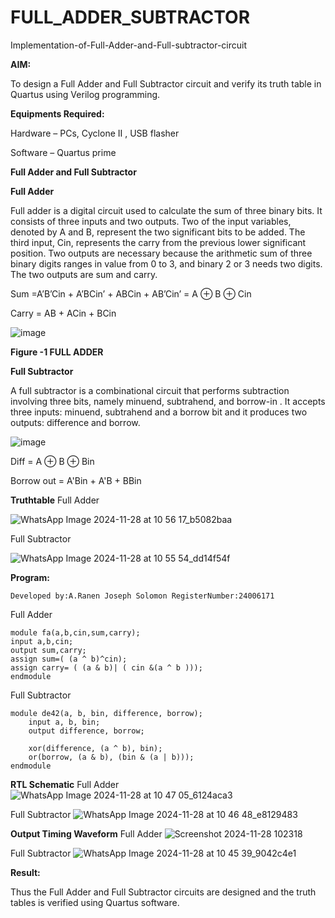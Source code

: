 # FULL_ADDER_SUBTRACTOR

Implementation-of-Full-Adder-and-Full-subtractor-circuit

**AIM:**

To design a Full Adder and Full Subtractor circuit and verify its truth table in Quartus using Verilog programming.

**Equipments Required:**

Hardware – PCs, Cyclone II , USB flasher

Software – Quartus prime

**Full Adder and Full Subtractor**

**Full Adder**

Full adder is a digital circuit used to calculate the sum of three binary bits. It consists of three inputs and two outputs. Two of the input variables, denoted by A and B, represent the two significant bits to be added. The third input, Cin, represents the carry from the previous lower significant position. Two outputs are necessary because the arithmetic sum of three binary digits ranges in value from 0 to 3, and binary 2 or 3 needs two digits. The two outputs are sum and carry.

Sum =A’B’Cin + A’BCin’ + ABCin + AB’Cin’ = A ⊕ B ⊕ Cin 

Carry = AB + ACin + BCin

![image](https://github.com/naavaneetha/FULL_ADDER_SUBTRACTOR/assets/154305477/0f30ba51-5ffb-4198-845f-18e054f675e7)

**Figure -1 FULL ADDER**

**Full Subtractor**

A full subtractor is a combinational circuit that performs subtraction involving three bits, namely minuend, subtrahend, and borrow-in . It accepts three inputs: minuend, subtrahend and a borrow bit and it produces two outputs: difference and borrow.

![image](https://github.com/naavaneetha/FULL_ADDER_SUBTRACTOR/assets/154305477/02b24f51-ab51-4304-9ad6-7b81ffc1ead5)

Diff = A ⊕ B ⊕ Bin 

Borrow out = A'Bin + A'B + BBin

**Truthtable**
Full Adder

![WhatsApp Image 2024-11-28 at 10 56 17_b5082baa](https://github.com/user-attachments/assets/4d067f86-95f5-42ba-b297-7b0ac29da290)

Full Subtractor

![WhatsApp Image 2024-11-28 at 10 55 54_dd14f54f](https://github.com/user-attachments/assets/00b5a05c-d04a-4a8f-b9e2-7f432ffade06)



**Program:**
```
Developed by:A.Ranen Joseph Solomon RegisterNumber:24006171
```
Full Adder
```
module fa(a,b,cin,sum,carry);
input a,b,cin;
output sum,carry;
assign sum=( (a ^ b)^cin);
assign carry= ( (a & b)| ( cin &(a ^ b )));
endmodule
```
Full Subtractor 
```
module de42(a, b, bin, difference, borrow);
    input a, b, bin;
    output difference, borrow;

    xor(difference, (a ^ b), bin);
    or(borrow, (a & b), (bin & (a | b)));
endmodule
```



**RTL Schematic**
Full Adder 
![WhatsApp Image 2024-11-28 at 10 47 05_6124aca3](https://github.com/user-attachments/assets/56271b1a-314b-4fbe-8abf-b46f6a7d8169)

Full Subtractor
![WhatsApp Image 2024-11-28 at 10 46 48_e8129483](https://github.com/user-attachments/assets/6b6317bd-c0a7-4c72-8cac-ab1171771310)


**Output Timing Waveform**
Full Adder
![Screenshot 2024-11-28 102318](https://github.com/user-attachments/assets/d57f1ea2-7e03-4d6d-96a0-76de4d2adb99)

Full Subtractor 
![WhatsApp Image 2024-11-28 at 10 45 39_9042c4e1](https://github.com/user-attachments/assets/58d21a4e-7c6b-40c2-8b47-cce04047ed36)

**Result:**

Thus the Full Adder and Full Subtractor circuits are designed and the truth tables is verified using Quartus software.



